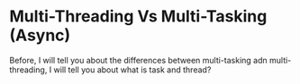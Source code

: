 # Multi-Threading Vs Multi-Tasking (Async)

Before, I will tell you about the differences between multi-tasking adn multi-threading, I will tell you about what is task and thread?

